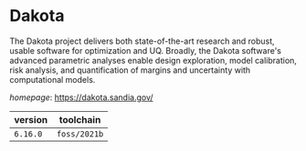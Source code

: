 # Dakota

The Dakota project delivers both state-of-the-art research and robust, usable  software for optimization and UQ. Broadly, the Dakota software's advanced  parametric analyses enable design exploration, model calibration, risk  analysis, and quantification of margins and uncertainty with computational  models.

*homepage*: <https://dakota.sandia.gov/>

version | toolchain
--------|----------
``6.16.0`` | ``foss/2021b``
